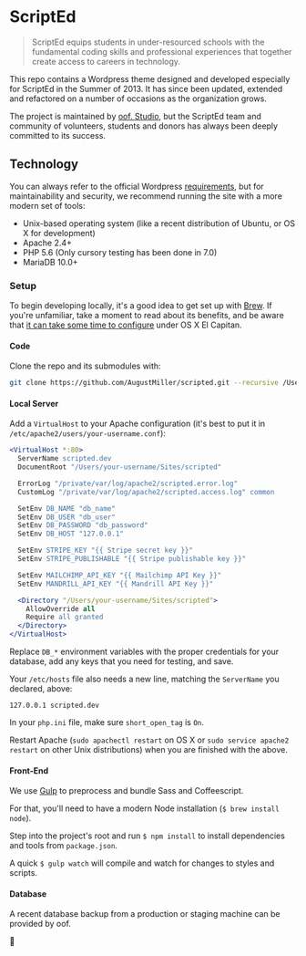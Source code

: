 # ScriptEd

> ScriptEd equips students in under-resourced schools with the fundamental coding skills and professional experiences that together create access to careers in technology.

This repo contains a Wordpress theme designed and developed especially for ScriptEd in the Summer of 2013. It has since been updated, extended and refactored on a number of occasions as the organization grows.

The project is maintained by [oof. Studio](http://oof.studio), but the ScriptEd team and community of volunteers, students and donors has always been deeply committed to its success.

## Technology

You can always refer to the official Wordpress [requirements](https://wordpress.org/about/requirements/), but for maintainability and security, we recommend running the site with a more modern set of tools:

- Unix-based operating system (like a recent distribution of Ubuntu, or OS X for development)
- Apache 2.4+
- PHP 5.6 (Only cursory testing has been done in 7.0)
- MariaDB 10.0+

### Setup

To begin developing locally, it's a good idea to get set up with [Brew](http://brew.sh). If you're unfamiliar, take a moment to read about its benefits, and be aware that [it can take some time to configure](https://coolestguidesontheplanet.com/installing-homebrew-on-os-x-el-capitan-10-11-package-manager-for-unix-apps/) under OS X El Capitan.

#### Code

Clone the repo and its submodules with:

```sh
git clone https://github.com/AugustMiller/scripted.git --recursive /Users/your-username/Sites/scripted
```

#### Local Server

Add a `VirtualHost` to your Apache configuration (it's best to put it in `/etc/apache2/users/your-username.conf`):

```apache
<VirtualHost *:80>
  ServerName scripted.dev
  DocumentRoot "/Users/your-username/Sites/scripted"

  ErrorLog "/private/var/log/apache2/scripted.error.log"
  CustomLog "/private/var/log/apache2/scripted.access.log" common

  SetEnv DB_NAME "db_name"
  SetEnv DB_USER "db_user"
  SetEnv DB_PASSWORD "db_password"
  SetEnv DB_HOST "127.0.0.1"

  SetEnv STRIPE_KEY "{{ Stripe secret key }}"
  SetEnv STRIPE_PUBLISHABLE "{{ Stripe publishable key }}"

  SetEnv MAILCHIMP_API_KEY "{{ Mailchimp API Key }}"
  SetEnv MANDRILL_API_KEY "{{ Mandrill API Key }}"

  <Directory "/Users/your-username/Sites/scripted">
    AllowOverride all
    Require all granted
  </Directory>
</VirtualHost>
```

Replace `DB_*` environment variables with the proper credentials for your database, add any keys that you need for testing, and save.

Your `/etc/hosts` file also needs a new line, matching the `ServerName` you declared, above:

```
127.0.0.1 scripted.dev
```

In your `php.ini` file, make sure `short_open_tag` is `On`.

Restart Apache (`sudo apachectl restart` on OS X or `sudo service apache2 restart` on other Unix distributions) when you are finished with the above.

#### Front-End

We use [Gulp](http://gulpjs.com) to preprocess and bundle Sass and Coffeescript.

For that, you'll need to have a modern Node installation (`$ brew install node`).

Step into the project's root and run `$ npm install` to install dependencies and tools from `package.json`.

A quick `$ gulp watch` will compile and watch for changes to styles and scripts.

#### Database

A recent database backup from a production or staging machine can be provided by oof.

:deciduous_tree:
